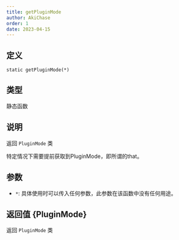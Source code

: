 ```yaml
---
title: getPluginMode
author: AkiChase
order: 1
date: 2023-04-15
---
```


## 定义

```ahk
static getPluginMode(*)
```

## 类型

静态函数

## 说明

返回 `PluginMode` 类

特定情况下需要提前获取到PluginMode，即所谓的that。

## 参数

- `*`: 具体使用时可以传入任何参数，此参数在该函数中没有任何用途。

## 返回值 \{PluginMode\}

返回 `PluginMode` 类